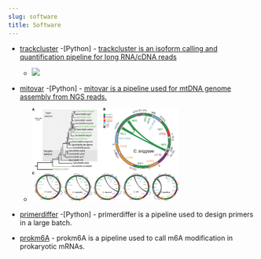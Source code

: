 ```yaml
---
slug: software
title: Software
---
```


- [trackcluster](https://github.com/runsheng/trackcluster) -[Python] - [trackcluster is an isoform calling and quantification pipeline for long RNA/cDNA reads](https://genome.cshlp.org/content/30/2/287.short)
    - <img src="https://genome.cshlp.org/content/30/2/287/F2.large.jpg"  width="300">

- [mitovar](https://github.com/runsheng/mitovar) -[Python] - [mitovar is a pipeline used for mtDNA genome assembly from NGS reads.](https://academic.oup.com/dnaresearch/article/25/6/577/5066955)
    - <img src="/images/mitovar_dsy026f1.jpeg" width='300'> 

- [primerdiffer](https://github.com/runsheng/primerdiffer) -[Python] - primerdiffer is a pipeline used to design primers in a large batch.
- [prokm6A](https://github.com/lrslab/prokm6A) - prokm6A is a pipeline used to call m6A modification in prokaryotic mRNAs.